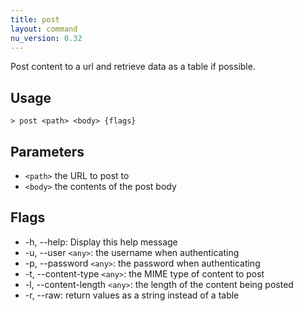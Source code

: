 ```yaml
---
title: post
layout: command
nu_version: 0.32
---
```


Post content to a url and retrieve data as a table if possible.

## Usage

```shell
> post <path> <body> {flags}
```

## Parameters

- `<path>` the URL to post to
- `<body>` the contents of the post body

## Flags

- -h, --help: Display this help message
- -u, --user `<any>`: the username when authenticating
- -p, --password `<any>`: the password when authenticating
- -t, --content-type `<any>`: the MIME type of content to post
- -l, --content-length `<any>`: the length of the content being posted
- -r, --raw: return values as a string instead of a table
